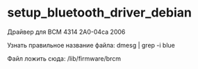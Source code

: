 # setup_bluetooth_driver_debian

Драйвер для BCM 4314 2A0-04ca 2006

Узнать правильное название файла: dmesg | grep -i blue

Файл ложить сюда: /lib/firmware/brcm
